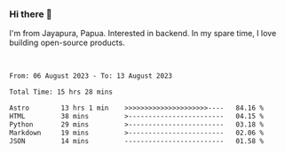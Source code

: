### Hi there 👋

I'm from Jayapura, Papua. Interested in backend. In my spare time, I love building open-source products.

<br>

 
 <!--START_SECTION:waka-->

```txt
From: 06 August 2023 - To: 13 August 2023

Total Time: 15 hrs 28 mins

Astro        13 hrs 1 min    >>>>>>>>>>>>>>>>>>>>>----   84.16 %
HTML         38 mins         >------------------------   04.15 %
Python       29 mins         >------------------------   03.18 %
Markdown     19 mins         >------------------------   02.06 %
JSON         14 mins         -------------------------   01.58 %
```

<!--END_SECTION:waka-->
